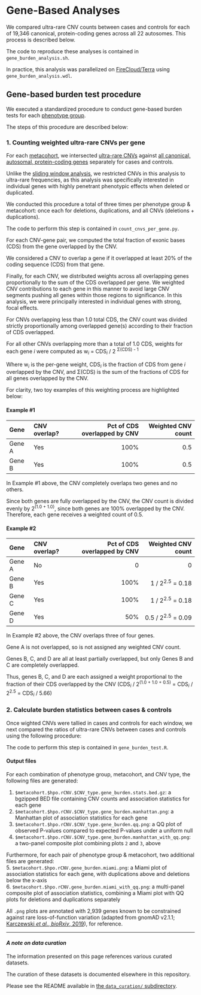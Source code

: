 # Gene-Based Analyses  

We compared ultra-rare CNV counts between cases and controls for each of 19,346 canonical, protein-coding genes across all 22 autosomes. This process is described below.  

The code to reproduce these analyses is contained in `gene_burden_analysis.sh`.  

In practice, this analysis was parallelized on [FireCloud/Terra](https://terra.bio) using `gene_burden_analysis.wdl`.  

## Gene-based burden test procedure

We executed a standardized procedure to conduct gene-based burden tests for each [phenotype group](https://github.com/talkowski-lab/rCNV2/tree/master/data_curation/phenotype/).  

The steps of this procedure are described below:  

### 1. Counting weighted ultra-rare CNVs per gene  

For each [metacohort](https://github.com/talkowski-lab/rCNV2/tree/master/data_curation/phenotype/), we intersected [ultra-rare CNVs](https://github.com/talkowski-lab/rCNV2/tree/master/data_curation/CNV#curation-steps-ultra-rare-cnvs) against [all canonical, autosomal, protein-coding genes](https://github.com/talkowski-lab/rCNV2/tree/master/data_curation/gene/) separately for cases and controls.  

Unlike the [sliding window analysis](https://github.com/talkowski-lab/rCNV2/tree/master/analysis/sliding_windows), we restricted CNVs in this analysis to ultra-rare frequencies, as this analysis was specifically interested in individual genes with highly penetrant phenotypic effects when deleted or duplicated.  

We conducted this procedure a total of three times per phenotype group & metacohort: once each for deletions, duplications, and all CNVs (deletions + duplications).  

The code to perform this step is contained in `count_cnvs_per_gene.py`.  

For each CNV-gene pair, we computed the total fraction of exonic bases (CDS) from the gene overlapped by the CNV.  

We considered a CNV to overlap a gene if it overlapped at least 20% of the coding sequence (CDS) from that gene.  

Finally, for each CNV, we distributed weights across all overlapping genes proportionally to the sum of the CDS overlapped per gene. We weighted CNV contributions to each gene in this manner to avoid large CNV segments pushing all genes within those regions to significance. In this analysis, we were principally interested in individual genes with strong, focal effects.  

For CNVs overlapping less than 1.0 total CDS, the CNV count was divided strictly proportionally among overlapped gene(s) according to their fraction of CDS overlapped.  

For all other CNVs overlapping more than a total of 1.0 CDS, weights for each gene _i_ were computed as w<sub>_i_</sub> = CDS<sub>_i_</sub> / 2 <sup>&Sigma;(CDS) - 1</sup>  

Where w<sub>_i_</sub> is the per-gene weight, CDS<sub>_i_</sub> is the fraction of CDS from gene _i_ overlapped by the CNV, and &Sigma;(CDS) is the sum of the fractions of CDS for all genes overlapped by the CNV.  

For clarity, two toy examples of this weighting process are highlighted below:  

#### Example #1  
| Gene | CNV overlap? | Pct of CDS overlapped by CNV | Weighted CNV count |  
| :--- | :--- | ---: | ---: |  
| Gene A | Yes | 100% | 0.5 |  
| Gene B | Yes | 100% | 0.5 |  

In Example #1 above, the CNV completely overlaps two genes and no others.  

Since both genes are fully overlapped by the CNV, the CNV count is divided evenly by 2<sup>(1.0 + 1.0)</sup>, since both genes are 100% overlapped by the CNV. Therefore, each gene receives a weighted count of 0.5.  

#### Example #2  
| Gene | CNV overlap? | Pct of CDS overlapped by CNV | Weighted CNV count |  
| :--- | :--- | ---: | ---: |  
| Gene A | No | 0 | 0 |  
| Gene B | Yes | 100% | 1 / 2<sup>2.5</sup> = 0.18 |  
| Gene C | Yes | 100% | 1 / 2<sup>2.5</sup> = 0.18 |  
| Gene D | Yes | 50% | 0.5 / 2<sup>2.5</sup> = 0.09 |  

In Example #2 above, the CNV overlaps three of four genes.  

Gene A is not overlapped, so is not assigned any weighted CNV count.  

Genes B, C, and D are all at least partially overlapped, but only Genes B and C are completely overlapped.  

Thus, genes B, C, and D are each assigned a weight proportional to the fraction of their CDS overlapped by the CNV (CDS<sub>_i_</sub> / 2<sup>(1.0 + 1.0 + 0.5)</sup> =  CDS<sub>_i_</sub> / 2<sup>2.5</sup> = CDS<sub>_i_</sub> / 5.66)


### 2. Calculate burden statistics between cases & controls  

Once wighted CNVs were tallied in cases and controls for each window, we next compared the ratios of ultra-rare CNVs between cases and controls using the following procedure:  



The code to perform this step is contained in `gene_burden_test.R`.  

#### Output files  

For each combination of phenotype group, metacohort, and CNV type, the following files are generated:  

1. `$metacohort.$hpo.rCNV.$CNV_type.gene_burden.stats.bed.gz`: a bgzipped BED file containing CNV counts and association statistics for each gene  
2. `$metacohort.$hpo.rCNV.$CNV_type.gene_burden.manhattan.png`: a Manhattan plot of association statistics for each gene
3. `$metacohort.$hpo.rCNV.$CNV_type.gene_burden.qq.png`: a QQ plot of observed P-values compared to expected P-values under a uniform null  
4. `$metacohort.$hpo.rCNV.$CNV_type.gene_burden.manhattan_with_qq.png`: a two-panel composite plot combining plots `2` and `3`, above  

Furthermore, for each pair of phenotype group & metacohort, two additional files are generated:  
5. `$metacohort.$hpo.rCNV.gene_burden.miami.png`: a Miami plot of association statistics for each gene, with duplications above and deletions below the x-axis  
6. `$metacohort.$hpo.rCNV.gene_burden.miami_with_qq.png`: a multi-panel composite plot of association statistics, combining a Miami plot with QQ plots for deletions and duplications separately  

All `.png` plots are annotated with 2,939 genes known to be constrained against rare loss-of-function variation (adapted from gnomAD v2.1.1; [Karczewski _et al._, _bioRxiv_, 2019](https://www.biorxiv.org/content/10.1101/531210v3)), for reference.  


---  

#### _A note on data curation_  

The information presented on this page references various curated datasets.  

The curation of these datasets is documented elsewhere in this repository.  

Please see the README available in [the `data_curation/` subdirectory](https://github.com/talkowski-lab/rCNV2/tree/master/data_curation/).  
